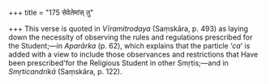 +++
title = "175 सेवेतेमांस् तु"

+++
This verse is quoted in *Vīramitrodaya* (Saṃskāra, p. 493) as laying
down the necessity of observing the rules and regulations prescribed for
the Student;—in *Aparārka* (p. 62), which explains that the particle
‘*ca*’ is added with a view to include those observances and
restrictions that Have been prescribed'for the Religious Student in
other Smṛtis;—and in *Smṛticandrikā* (Saṃskāra, p. 122).


